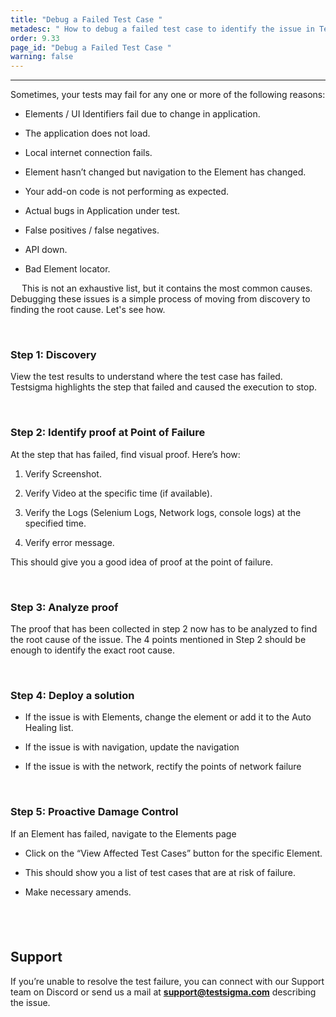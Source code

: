 ```yaml
---
title: "Debug a Failed Test Case "
metadesc: " How to debug a failed test case to identify the issue in Testsigma."
order: 9.33
page_id: "Debug a Failed Test Case "
warning: false
---
```


---

Sometimes, your tests may fail for any one or more of the following reasons:

* Elements / UI Identifiers fail due to change in application.
  
* The application does not load.
  
* Local internet connection fails.
  
* Element hasn’t changed but navigation to the Element has changed.
  
* Your add-on code is not performing as expected.
  
* Actual bugs in Application under test.
  
* False positives / false negatives.
  
* API down.
  
* Bad Element locator.

&emsp;
This is not an exhaustive list, but it contains the most common causes. Debugging these issues is a simple process of moving from discovery to finding the root cause. Let's see how.
 
&emsp;
### Step 1: Discovery 

View the test results to understand where the test case has failed. Testsigma highlights the step that failed and caused the execution to stop.

&emsp;
### Step 2: Identify proof at Point of Failure

At the step that has failed, find visual proof. Here’s how:
1. Verify Screenshot.
   
2. Verify Video at the specific time (if available).
   
3. Verify the Logs (Selenium Logs, Network logs, console logs) at the specified time.
   
4. Verify error message.

This should give you a good idea of proof at the point of failure.

&emsp;
### Step 3: Analyze proof 

The proof that has been collected in step 2 now has to be analyzed to find the root cause of the issue. The 4 points mentioned in Step 2 should be enough to identify the exact root cause. 

&emsp;
### Step 4: Deploy a solution

* If the issue is with Elements, change the element or add it to the Auto Healing list.

* If the issue is with navigation, update the navigation

* If the issue is with the network, rectify the points of network failure
  
&emsp;
### Step 5: Proactive Damage Control

If an Element has failed, navigate to the Elements page

* Click on the “View Affected Test Cases” button for the specific Element.

* This should show you a list of test cases that are at risk of failure.

* Make necessary amends.


&emsp;
---

## **Support**

If you’re unable to resolve the test failure, you can connect with our Support team on Discord or send us a mail at **[support@testsigma.com](mailto:support@testsigma.com)** describing the issue.

